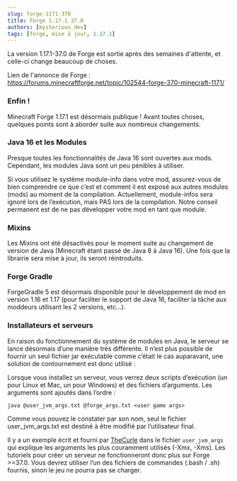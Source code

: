 ```yaml
---
slug: forge-1171-370
title: Forge 1.17.1 37.0
authors: [mysterious_dev]
tags: [forge, mise à jour, 1.17.1]
---
```


La version 1.17.1-37.0 de Forge est sortie après des semaines d'attente, et celle-ci change beaucoup de choses.

<!--truncate-->

Lien de l'annonce de Forge : https://forums.minecraftforge.net/topic/102544-forge-370-minecraft-1171/

### Enfin !
Minecraft Forge 1.17.1 est désormais publique !
Avant toutes choses, quelques points sont à aborder suite aux nombreux changements.

### Java 16 et les Modules

Presque toutes les fonctionnalités de Java 16 sont ouvertes aux mods.
Cependant, les modules Java sont un peu pénibles à utiliser.

Si vous utilisez le système module-info dans votre mod, assurez-vous de bien comprendre ce que c’est et comment il est exposé aux autres modules (mods) au moment de la compilation.
Actuellement, module-infos sera ignoré lors de l’exécution, mais PAS lors de la compilation.
Notre conseil permanent est de ne pas développer votre mod en tant que module.

### Mixins
Les Mixins ont été désactivés pour le moment suite au changement de version de Java (Minecraft étant passé de Java 8 à Java 16). Une fois que la librairie sera mise à jour, ils seront réintroduits.

### Forge Gradle
ForgeGradle 5 est désormais disponible pour le développement de mod en version 1.16 et 1.17 (pour faciliter le support de Java 16, faciliter la tâche aux moddeurs utilisant les 2 versions, etc...).

### Installateurs et serveurs
En raison du fonctionnement du système de modules en Java, le serveur se lance désormais d’une manière très différente.
Il n’est plus possible de fournir un seul fichier jar exécutable comme c’était le cas auparavant, une solution de contournement est donc utilisé :

Lorsque vous installez un serveur, vous verrez deux scripts d’exécution (un pour Linux et Mac, un pour Windows) et des fichiers d’arguments.
Les arguments sont ajoutés dans l’ordre :

`java @user_jvm_args.txt @forge_args.txt <user game args>`

Comme vous pouvez le constater par son nom, seul le fichier user_jvm_args.txt est destiné à être modifié par l’utilisateur final.

Il y a un exemple écrit et fourni par [TheCurle](https://github.com/TheCurle) dans le fichier `user_jvm_args` qui explique les arguments les plus couramment utilisés (-Xmx, -Xms).
Les tutoriels pour créer un serveur ne fonctionneront donc plus sur Forge >=37.0. Vous devrez utiliser l’un des fichiers de commandes (.bash / .sh) fournis, sinon le jeu ne pourra pas se charger.